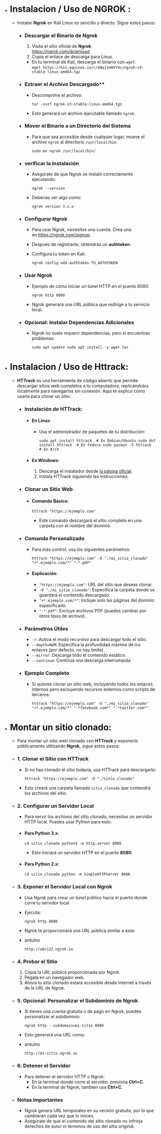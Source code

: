 - # Instalacion / Uso de NGROK :
	-  Instalar **Ngrok** en Kali Linux es sencillo y directo. Sigue estos pasos:
		 - ### Descargar el Binario de Ngrok
			 1. Visita el sitio oficial de **Ngrok**:  
			    https://ngrok.com/download
			2. Copia el enlace de descarga para Linux.
		
			- En tu terminal de Kali, descarga el binario con `wget`:		
			`wget https://bin.equinox.io/c/bNyj1mQVY4c/ngrok-v3-stable-linux-amd64.tgz`
	
		
		- ### Extraer el Archivo Descargado**
	
			- Descomprime el archivo:
					
				`tar -xvzf ngrok-v3-stable-linux-amd64.tgz`
				
			- Esto generará un archivo ejecutable llamado `ngrok`.
				
		- ###  Mover el Binario a un Directorio del Sistema
	
			- Para que sea accesible desde cualquier lugar, mueve el archivo `ngrok` al directorio `/usr/local/bin`:
	
				`sudo mv ngrok /usr/local/bin/`
	
		- ### verificar la Instalación
	
			- Asegúrate de que Ngrok se instaló correctamente ejecutando:
			
				`ngrok --version`
	
			- Deberías ver algo como:
	
				`ngrok version 3.x.x`
	
		
		- ### Configurar Ngrok
	
			- Para usar Ngrok, necesitas una cuenta. Crea una en https://ngrok.com/signup.  
			 - Después de registrarte, obtendrás un **authtoken**.
	
			- Configura tu token en Kali:
		
				`ngrok config add-authtoken TU_AUTHTOKEN`
	
	
		- ###  Usar Ngrok
	
			- Ejemplo de cómo iniciar un túnel HTTP en el puerto 8080:
	
				`ngrok http 8080`
	
			- Ngrok generará una URL pública que redirige a tu servicio local.
	
		- ### Opcional: Instalar Dependencias Adicionales
	
			- Ngrok no suele requerir dependencias, pero si encuentras problemas:
	
				`sudo apt update sudo apt install -y wget tar`

- # Instalacion / Uso de Httrack:

	- **HTTrack** es una herramienta de código abierto que permite descargar sitios web completos a tu computadora, replicándolos localmente para navegarlos sin conexión. Aquí te explico cómo usarla para clonar un sitio:
		- ### Instalación de HTTrack:
			- #### En Linux:
				- Usa el administrador de paquetes de tu distribución:

					`sudo apt install httrack  # En Debian/Ubuntu sudo dnf install httrack  # En Fedora sudo pacman -S httrack    # En Arch`

			- #### **En Windows**:
				
				1. Descarga el instalador desde [la página oficial](https://www.httrack.com/).
				2. Instala HTTrack siguiendo las instrucciones.

		- ### Clonar un Sitio Web

			- #### Comando Básico:
						
				`httrack "https://ejemplo.com"`
				
				- Este comando descargará el sitio completo en una carpeta con el nombre del dominio.

		- ### Comando Personalizado

			- Para más control, usa los siguientes parámetros:

				`httrack "https://ejemplo.com" -O "./mi_sitio_clonado" "+*.ejemplo.com/*" "-*.pdf"`

			- #### Explicación:
				- `"https://ejemplo.com"`: URL del sitio que deseas clonar.
				- `-O "./mi_sitio_clonado"`: Especifica la carpeta donde se guardará el contenido descargado.
				- `"+*.ejemplo.com/*"`: Incluye solo las páginas del dominio especificado.
				- `"-*.pdf"`: Excluye archivos PDF (puedes cambiar por otros tipos de archivo).
		- ### Parámetros Útiles
			
			- `-r`: Activa el modo recursivo para descargar todo el sitio.
			- `--depth=NUM`: Especifica la profundidad máxima de los enlaces (por defecto, no hay límite).
			- `--mirror`: Descarga todo el contenido estático.
			- `--continue`: Continua una descarga interrumpida.
			
		- ### Ejemplo Completo

			- Si quieres clonar un sitio web, incluyendo todos los enlaces internos pero excluyendo recursos externos como scripts de terceros:

				`httrack "https://ejemplo.com" -O "./mi_sitio_clonado" "+*.ejemplo.com/*" "-*facebook.com*" "-*twitter.com*"`
				
- # Montar un sitio clonado:
	- Para montar un sitio web clonado con **HTTrack** y exponerlo públicamente utilizando **Ngrok**, sigue estos pasos:

	- ### 1. Clonar el Sitio con HTTrack

		- Si no has clonado el sitio todavía, usa HTTrack para descargarlo:

			`httrack "https://ejemplo.com" -O "./sitio_clonado"`

		 - Esto creará una carpeta llamada `sitio_clonado` que contendrá los archivos del sitio.

	- ### 2. Configurar un Servidor Local

		- Para servir los archivos del sitio clonado, necesitas un servidor HTTP local. Puedes usar Python para esto:

		- #### Para Python 3.x:

			`cd sitio_clonado python3 -m http.server 8080`

			- Esto iniciará un servidor HTTP en el puerto **8080**.

		- #### Para Python 2.x:

			`cd sitio_clonado python -m SimpleHTTPServer 8080`

	- ### 3. Exponer el Servidor Local con Ngrok

		- Usa Ngrok para crear un túnel público hacia el puerto donde corre tu servidor local.

		- Ejecuta:

			`ngrok http 8080`

		- Ngrok te proporcionará una URL pública similar a esta:

		- arduino

			`http://abc123.ngrok.io`


	- ### 4. Probar el Sitio
		
		1. Copia la URL pública proporcionada por Ngrok.
		2. Pégala en un navegador web.
		3. Ahora tu sitio clonado estará accesible desde Internet a través de la URL de Ngrok.

	- ### 5. Opcional: Personalizar el Subdominio de Ngrok

		- Si tienes una cuenta gratuita o de pago en Ngrok, puedes personalizar el subdominio:

			`ngrok http --subdomain=mi-sitio 8080`

		- Esto generará una URL como:

		- arduino

			`http://mi-sitio.ngrok.io`

	- ### 6. Detener el Servidor

		- Para detener el servidor HTTP o Ngrok:
			- En la terminal donde corre el servidor, presiona **Ctrl+C**.
			- En la terminal de Ngrok, también usa **Ctrl+C**.

	- ### Notas Importantes

		- Ngrok genera URL temporales en su versión gratuita, por lo que cambiarán cada vez que lo inicies.
		- Asegúrate de que el contenido del sitio clonado no infrinja derechos de autor ni términos de uso del sitio original.